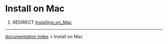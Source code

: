 # Install on Mac
1.  REDIRECT [Installing\_on\_Mac](Installing_on_Mac.md)

---
[documentation index](../README.md) > Install on Mac
